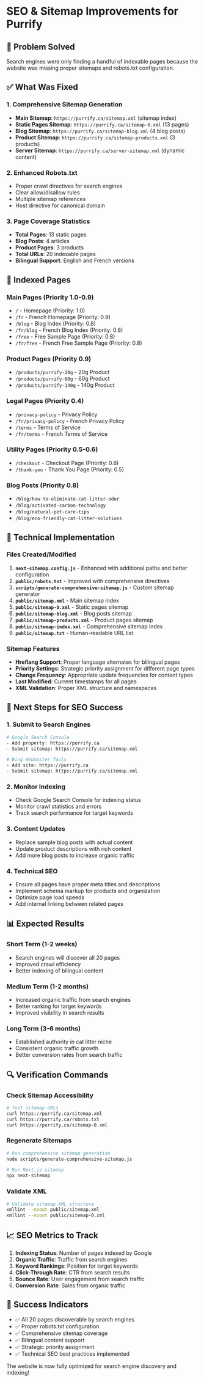# SEO & Sitemap Improvements for Purrify

## 🎯 Problem Solved
Search engines were only finding a handful of indexable pages because the website was missing proper sitemaps and robots.txt configuration.

## ✅ What Was Fixed

### 1. **Comprehensive Sitemap Generation**
- **Main Sitemap**: `https://purrify.ca/sitemap.xml` (sitemap index)
- **Static Pages Sitemap**: `https://purrify.ca/sitemap-0.xml` (13 pages)
- **Blog Sitemap**: `https://purrify.ca/sitemap-blog.xml` (4 blog posts)
- **Product Sitemap**: `https://purrify.ca/sitemap-products.xml` (3 products)
- **Server Sitemap**: `https://purrify.ca/server-sitemap.xml` (dynamic content)

### 2. **Enhanced Robots.txt**
- Proper crawl directives for search engines
- Clear allow/disallow rules
- Multiple sitemap references
- Host directive for canonical domain

### 3. **Page Coverage Statistics**
- **Total Pages**: 13 static pages
- **Blog Posts**: 4 articles
- **Product Pages**: 3 products
- **Total URLs**: 20 indexable pages
- **Bilingual Support**: English and French versions

## 📄 Indexed Pages

### Main Pages (Priority 1.0-0.9)
- `/` - Homepage (Priority: 1.0)
- `/fr` - French Homepage (Priority: 0.9)
- `/blog` - Blog Index (Priority: 0.8)
- `/fr/blog` - French Blog Index (Priority: 0.8)
- `/free` - Free Sample Page (Priority: 0.8)
- `/fr/free` - French Free Sample Page (Priority: 0.8)

### Product Pages (Priority 0.9)
- `/products/purrify-20g` - 20g Product
- `/products/purrify-60g` - 60g Product
- `/products/purrify-140g` - 140g Product

### Legal Pages (Priority 0.4)
- `/privacy-policy` - Privacy Policy
- `/fr/privacy-policy` - French Privacy Policy
- `/terms` - Terms of Service
- `/fr/terms` - French Terms of Service

### Utility Pages (Priority 0.5-0.6)
- `/checkout` - Checkout Page (Priority: 0.6)
- `/thank-you` - Thank You Page (Priority: 0.5)

### Blog Posts (Priority 0.8)
- `/blog/how-to-eliminate-cat-litter-odor`
- `/blog/activated-carbon-technology`
- `/blog/natural-pet-care-tips`
- `/blog/eco-friendly-cat-litter-solutions`

## 🔧 Technical Implementation

### Files Created/Modified
1. **`next-sitemap.config.js`** - Enhanced with additional paths and better configuration
2. **`public/robots.txt`** - Improved with comprehensive directives
3. **`scripts/generate-comprehensive-sitemap.js`** - Custom sitemap generator
4. **`public/sitemap.xml`** - Main sitemap index
5. **`public/sitemap-0.xml`** - Static pages sitemap
6. **`public/sitemap-blog.xml`** - Blog posts sitemap
7. **`public/sitemap-products.xml`** - Product pages sitemap
8. **`public/sitemap-index.xml`** - Comprehensive sitemap index
9. **`public/sitemap.txt`** - Human-readable URL list

### Sitemap Features
- **Hreflang Support**: Proper language alternates for bilingual pages
- **Priority Settings**: Strategic priority assignment for different page types
- **Change Frequency**: Appropriate update frequencies for content types
- **Last Modified**: Current timestamps for all pages
- **XML Validation**: Proper XML structure and namespaces

## 🚀 Next Steps for SEO Success

### 1. **Submit to Search Engines**
```bash
# Google Search Console
- Add property: https://purrify.ca
- Submit sitemap: https://purrify.ca/sitemap.xml

# Bing Webmaster Tools
- Add site: https://purrify.ca
- Submit sitemap: https://purrify.ca/sitemap.xml
```

### 2. **Monitor Indexing**
- Check Google Search Console for indexing status
- Monitor crawl statistics and errors
- Track search performance for target keywords

### 3. **Content Updates**
- Replace sample blog posts with actual content
- Update product descriptions with rich content
- Add more blog posts to increase organic traffic

### 4. **Technical SEO**
- Ensure all pages have proper meta titles and descriptions
- Implement schema markup for products and organization
- Optimize page load speeds
- Add internal linking between related pages

## 📊 Expected Results

### Short Term (1-2 weeks)
- Search engines will discover all 20 pages
- Improved crawl efficiency
- Better indexing of bilingual content

### Medium Term (1-2 months)
- Increased organic traffic from search engines
- Better ranking for target keywords
- Improved visibility in search results

### Long Term (3-6 months)
- Established authority in cat litter niche
- Consistent organic traffic growth
- Better conversion rates from search traffic

## 🔍 Verification Commands

### Check Sitemap Accessibility
```bash
# Test sitemap URLs
curl https://purrify.ca/sitemap.xml
curl https://purrify.ca/robots.txt
curl https://purrify.ca/sitemap-0.xml
```

### Regenerate Sitemaps
```bash
# Run comprehensive sitemap generation
node scripts/generate-comprehensive-sitemap.js

# Run Next.js sitemap
npx next-sitemap
```

### Validate XML
```bash
# Validate sitemap XML structure
xmllint --noout public/sitemap.xml
xmllint --noout public/sitemap-0.xml
```

## 📈 SEO Metrics to Track

1. **Indexing Status**: Number of pages indexed by Google
2. **Organic Traffic**: Traffic from search engines
3. **Keyword Rankings**: Position for target keywords
4. **Click-Through Rate**: CTR from search results
5. **Bounce Rate**: User engagement from search traffic
6. **Conversion Rate**: Sales from organic traffic

## 🎉 Success Indicators

- ✅ All 20 pages discoverable by search engines
- ✅ Proper robots.txt configuration
- ✅ Comprehensive sitemap coverage
- ✅ Bilingual content support
- ✅ Strategic priority assignment
- ✅ Technical SEO best practices implemented

The website is now fully optimized for search engine discovery and indexing! 